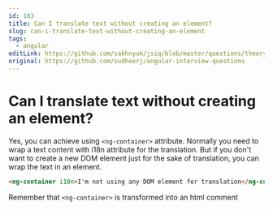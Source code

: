 ```yaml
---
id: 183
title: Can I translate text without creating an element?
slug: can-i-translate-text-without-creating-an-element
tags:
  - angular
editLink: https://github.com/sakhnyuk/jsiq/blob/master/questions/theory/angular/183.md
original: https://github.com/sudheerj/angular-interview-questions
---
```


# Can I translate text without creating an element?

Yes, you can achieve using `<ng-container>` attribute. Normally you need to wrap a text content with i18n attribute for the translation. But if you don't want to create a new DOM element just for the sake of translation, you can wrap the text in an <ng-container> element.

```html
<ng-container i18n>I'm not using any DOM element for translation</ng-container>
```

Remember that `<ng-container>` is transformed into an html comment